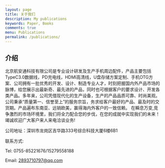 ```yaml
---
layout: page
title: 关于我们
description: My publications
keywords: Paper, Books
comments: true
menu: Publications
permalink: /publications/
---
```





## 介绍
北京航安通科技有限公司是专业设计研发及生产手机周边配件，产品主要包括TypeC3.0数据线，PD充电线，HDMI高清线，U盘存储方案定制、手机OTG方案、公司拥有一批优秀的开发、设计、制造专业人才，时刻把握国内外产品市场的脉博，给您展示出最新奇、最先进的产品，同时也可根据客户的要求设计、开发各类产品。多年来，公司凭借现代化的生产设备，生产的产品品质可靠、时尚美观。公司秉承“质量第一、信誉至上”的服务宗旨，务求给客户最好的产品、最及时的交货期。产品遍布东南亚、远销欧美，赢得海内外客户的一致信赖。 在瞬息万变,竞争激烈的市场环境里，我们将全力配合您的步伐，在您的成就中实现我们的未来！ 竭诚欢迎广大客户来人来电洽谈业务!



公司地址：深圳市龙岗区吉华路333号综合科技大厦6楼6B1

联系方式:

Tel: 0755-85221676/15279558188

Email: [2893710797@qq.com](mailto:2893710797@qq.com)
